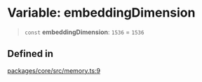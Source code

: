# Variable: embeddingDimension

> `const` **embeddingDimension**: `1536` = `1536`

## Defined in

[packages/core/src/memory.ts:9](https://github.com/okcashpro/okai/blob/7fcf54e7fb2ba027d110afcc319c0b01b3f181dc/packages/core/src/memory.ts#L9)
